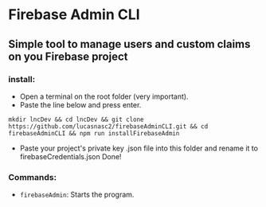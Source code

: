 # Firebase Admin CLI
## Simple tool to manage users and custom claims on you Firebase project

### install:

- Open a terminal on the root folder (very important).
- Paste the line below and press enter.
```
mkdir lncDev && cd lncDev && git clone https://github.com/lucasnasc2/firebaseAdminCLI.git && cd firebaseAdminCLI && npm run installFirebaseAdmin
```
- Paste your project's private key .json file into this folder and rename it to firebaseCredentials.json
Done!

### Commands:
- `firebaseAdmin`: Starts the program.
